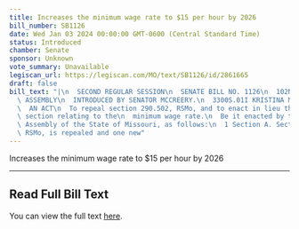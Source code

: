 ```yaml
---
title: Increases the minimum wage rate to $15 per hour by 2026
bill_number: SB1126
date: Wed Jan 03 2024 00:00:00 GMT-0600 (Central Standard Time)
status: Introduced
chamber: Senate
sponsor: Unknown
vote_summary: Unavailable
legiscan_url: https://legiscan.com/MO/text/SB1126/id/2861665
draft: false
bill_text: "|\n  SECOND REGULAR SESSION\n  SENATE BILL NO. 1126\n  102ND GENERA L\
  \ ASSEMBLY\n  INTRODUCED BY SENATOR MCCREERY.\n  3300S.01I KRISTINA MARTIN, Secretary\n\
  \  AN ACT\n  To repeal section 290.502, RSMo, and to enact in lieu thereof one new\
  \ section relating to the\n  minimum wage rate.\n  Be it enacted by the General\
  \ Assembly of the State of Missouri, as follows:\n  1 Section A. Section 290.502,\
  \ RSMo, is repealed and one new"
---
```

Increases the minimum wage rate to $15 per hour by 2026

---

## Read Full Bill Text

You can view the full text [here](https://legiscan.com/MO/text/SB1126/id/2861665).
